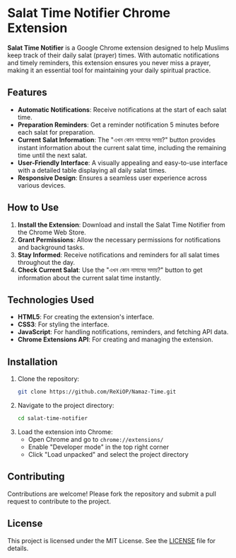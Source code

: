 # Salat Time Notifier Chrome Extension

**Salat Time Notifier** is a Google Chrome extension designed to help Muslims keep track of their daily salat (prayer) times. With automatic notifications and timely reminders, this extension ensures you never miss a prayer, making it an essential tool for maintaining your daily spiritual practice.

## Features

- **Automatic Notifications**: Receive notifications at the start of each salat time.
- **Preparation Reminders**: Get a reminder notification 5 minutes before each salat for preparation.
- **Current Salat Information**: The "এখন কোন নামাযের সমায়?" button provides instant information about the current salat time, including the remaining time until the next salat.
- **User-Friendly Interface**: A visually appealing and easy-to-use interface with a detailed table displaying all daily salat times.
- **Responsive Design**: Ensures a seamless user experience across various devices.

## How to Use

1. **Install the Extension**: Download and install the Salat Time Notifier from the Chrome Web Store.
2. **Grant Permissions**: Allow the necessary permissions for notifications and background tasks.
3. **Stay Informed**: Receive notifications and reminders for all salat times throughout the day.
4. **Check Current Salat**: Use the "এখন কোন নামাযের সমায়?" button to get information about the current salat time instantly.



## Technologies Used

- **HTML5**: For creating the extension's interface.
- **CSS3**: For styling the interface.
- **JavaScript**: For handling notifications, reminders, and fetching API data.
- **Chrome Extensions API**: For creating and managing the extension.

## Installation

1. Clone the repository:
    ```sh
    git clone https://github.com/ReXiOP/Namaz-Time.git
    ```
2. Navigate to the project directory:
    ```sh
    cd salat-time-notifier
    ```
3. Load the extension into Chrome:
    - Open Chrome and go to `chrome://extensions/`
    - Enable "Developer mode" in the top right corner
    - Click "Load unpacked" and select the project directory

## Contributing

Contributions are welcome! Please fork the repository and submit a pull request to contribute to the project.

## License

This project is licensed under the MIT License. See the [LICENSE](LICENSE) file for details.
